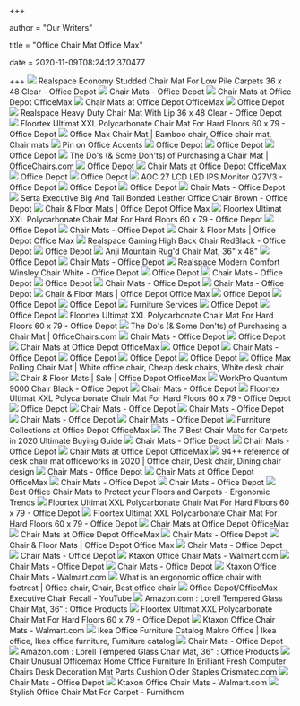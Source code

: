 +++
        
author = "Our Writers"
        
title = "Office Chair Mat Office Max"
        
date = 2020-11-09T08:24:12.370477
        
+++
[ ![](https://media.officedepot.com/image/upload/b_rgb:FFFFFF,c_pad,dpr_1.0,f_auto,h_666,q_auto,w_500/c_pad,h_666,w_500/v1/products/911900/911900_p_1_050715?pgw=1)](https://media.officedepot.com/image/upload/b_rgb:FFFFFF,c_pad,dpr_1.0,f_auto,h_666,q_auto,w_500/c_pad,h_666,w_500/v1/products/911900/911900_p_1_050715?pgw=1) Realspace Economy Studded Chair Mat For Low Pile Carpets 36 x 48 Clear - Office  Depot
[ ![](https://media.officedepot.com/images/t_search,f_auto/products/475627/Realspace-Chair-Mat-For-Thin-Commercial)](https://media.officedepot.com/images/t_search,f_auto/products/475627/Realspace-Chair-Mat-For-Thin-Commercial) Chair Mats - Office Depot
[ ![](https://media.officedepot.com/image/upload/f_auto,q_auto/coremedia/resource/blob/151066/31275bc81d04e8da2791ef6acb206d61/chair-mats-data.jpg)](https://media.officedepot.com/image/upload/f_auto,q_auto/coremedia/resource/blob/151066/31275bc81d04e8da2791ef6acb206d61/chair-mats-data.jpg) Chair Mats at Office Depot OfficeMax
[ ![](https://media.officedepot.com/images/t_search,f_auto/products/448933/Realspace-Hard-Floor-Chair-Mat-Rectangular)](https://media.officedepot.com/images/t_search,f_auto/products/448933/Realspace-Hard-Floor-Chair-Mat-Rectangular) Chair Mats at Office Depot OfficeMax
[ ![](https://media.officedepot.com/image/upload/b_rgb:FFFFFF,c_pad,dpr_1.0,f_auto,h_533,q_auto,w_400/c_pad,h_533,w_400/v1/products/493969/493969_p_deflect_o_environmat_chair_mat_for_low_pile_carpets?pgw=1)](https://media.officedepot.com/image/upload/b_rgb:FFFFFF,c_pad,dpr_1.0,f_auto,h_533,q_auto,w_400/c_pad,h_533,w_400/v1/products/493969/493969_p_deflect_o_environmat_chair_mat_for_low_pile_carpets?pgw=1) Office Depot
[ ![](https://media.officedepot.com/image/upload/b_rgb:FFFFFF,c_pad,dpr_1.0,f_auto,h_666,q_auto,w_500/c_pad,h_666,w_500/v1/products/9501412/9501412_o01?pgw=1)](https://media.officedepot.com/image/upload/b_rgb:FFFFFF,c_pad,dpr_1.0,f_auto,h_666,q_auto,w_500/c_pad,h_666,w_500/v1/products/9501412/9501412_o01?pgw=1) Realspace Heavy Duty Chair Mat With Lip 36 x 48 Clear - Office Depot
[ ![](https://media.officedepot.com/image/upload/b_rgb:FFFFFF,c_pad,dpr_1.0,f_auto,h_1665,q_auto,w_1250/c_pad,h_1665,w_1250/v1/products/108763/108763_o01_floortex_phthalate_free_chair_mats_013020?pgw=1&pgwact=1)](https://media.officedepot.com/image/upload/b_rgb:FFFFFF,c_pad,dpr_1.0,f_auto,h_1665,q_auto,w_1250/c_pad,h_1665,w_1250/v1/products/108763/108763_o01_floortex_phthalate_free_chair_mats_013020?pgw=1&pgwact=1) Floortex Ultimat XXL Polycarbonate Chair Mat For Hard Floors 60 x 79 - Office  Depot
[ ![](https://i.pinimg.com/originals/f4/fd/0a/f4fd0aa156df1a2cde0314b2c9e04720.jpg)](https://i.pinimg.com/originals/f4/fd/0a/f4fd0aa156df1a2cde0314b2c9e04720.jpg) Office Max Chair Mat | Bamboo chair, Office chair mat, Chair mats
[ ![](https://i.pinimg.com/474x/6a/c1/ac/6ac1ac046ccb018a5514a7556febbae2.jpg)](https://i.pinimg.com/474x/6a/c1/ac/6ac1ac046ccb018a5514a7556febbae2.jpg) Pin on Office Accents
[ ![](https://media.officedepot.com/image/upload/b_rgb:FFFFFF,c_pad,dpr_1.0,f_auto,h_1333,q_auto,w_1000/c_pad,h_1333,w_1000/v1/products/525073/525073_p_deflect_o_harbour_pointe_decorative_chair_mat_for_carpet?pgw=1&pgwact=1)](https://media.officedepot.com/image/upload/b_rgb:FFFFFF,c_pad,dpr_1.0,f_auto,h_1333,q_auto,w_1000/c_pad,h_1333,w_1000/v1/products/525073/525073_p_deflect_o_harbour_pointe_decorative_chair_mat_for_carpet?pgw=1&pgwact=1) Office Depot
[ ![](https://media.officedepot.com/images/products/526396/526396_p_deflect_o_harbour_pointe_decorative_chair_mat/526396_p_deflect_o_harbour_pointe_decorative_chair_mat?$OD-Dynamic$&wid=250&hei=250)](https://media.officedepot.com/images/products/526396/526396_p_deflect_o_harbour_pointe_decorative_chair_mat/526396_p_deflect_o_harbour_pointe_decorative_chair_mat?$OD-Dynamic$&wid=250&hei=250) Office Depot
[ ![](https://media.officedepot.com/images/products/341457/341457_o02_anji_mountain_bamboo_deluxe_roll_up_chair_mat/341457_o02_anji_mountain_bamboo_deluxe_roll_up_chair_mat?$ODSkuPageThumb$)](https://media.officedepot.com/images/products/341457/341457_o02_anji_mountain_bamboo_deluxe_roll_up_chair_mat/341457_o02_anji_mountain_bamboo_deluxe_roll_up_chair_mat?$ODSkuPageThumb$) Office Depot
[ ![](https://s7d9.scene7.com/is/image/OfficeChairscom/Chair_Mats)](https://s7d9.scene7.com/is/image/OfficeChairscom/Chair_Mats) The Do's (& Some Don'ts) of Purchasing a Chair Mat | OfficeChairs.com
[ ![](https://media.officedepot.com/image/upload/b_rgb:FFFFFF,c_pad,dpr_1.0,f_auto,h_1333,q_auto,w_1000/c_pad,h_1333,w_1000/v1/products/469210/469210_p_rubbermaid_econocleat_chair_mat?pgw=1&pgwact=1)](https://media.officedepot.com/image/upload/b_rgb:FFFFFF,c_pad,dpr_1.0,f_auto,h_1333,q_auto,w_1000/c_pad,h_1333,w_1000/v1/products/469210/469210_p_rubbermaid_econocleat_chair_mat?pgw=1&pgwact=1) Office Depot
[ ![](https://media.officedepot.com/image/upload/f_auto,q_auto/coremedia/resource/blob/49226/cd7cf9882bc1c70b427dc33f9b929e6f/cmats-hero-banner-picture-data.jpg)](https://media.officedepot.com/image/upload/f_auto,q_auto/coremedia/resource/blob/49226/cd7cf9882bc1c70b427dc33f9b929e6f/cmats-hero-banner-picture-data.jpg) Chair Mats at Office Depot OfficeMax
[ ![](https://media.officedepot.com/images/products/740553/740553_p_ecotex_revolutionmat_chair_mat/740553_p_ecotex_revolutionmat_chair_mat?$OD-Dynamic$&wid=250&hei=250)](https://media.officedepot.com/images/products/740553/740553_p_ecotex_revolutionmat_chair_mat/740553_p_ecotex_revolutionmat_chair_mat?$OD-Dynamic$&wid=250&hei=250) Office Depot
[ ![](https://media.officedepot.com/images/products/797443/797443_o03_lorell_rolled_low_pile_studded_chair_mat/797443_o03_lorell_rolled_low_pile_studded_chair_mat?$ODSkuPageThumb$)](https://media.officedepot.com/images/products/797443/797443_o03_lorell_rolled_low_pile_studded_chair_mat/797443_o03_lorell_rolled_low_pile_studded_chair_mat?$ODSkuPageThumb$) Office Depot
[ ![](https://media.officedepot.com/image/upload/b_rgb:FFFFFF,c_pad,dpr_1.0,f_auto,h_666,q_auto,w_500/c_pad,h_666,w_500/v1/products/2833736/2833736_o01_071520?pgw=1)](https://media.officedepot.com/image/upload/b_rgb:FFFFFF,c_pad,dpr_1.0,f_auto,h_666,q_auto,w_500/c_pad,h_666,w_500/v1/products/2833736/2833736_o01_071520?pgw=1) AOC 27 LCD LED IPS Monitor Q27V3 - Office Depot
[ ![](https://media.officedepot.com/image/upload/b_rgb:FFFFFF,c_pad,dpr_1.0,f_auto,h_1333,q_auto,w_1000/c_pad,h_1333,w_1000/v1/products/1406908/1406908_p_officemax_foldable_carpet_chairmat?pgw=1&pgwact=1)](https://media.officedepot.com/image/upload/b_rgb:FFFFFF,c_pad,dpr_1.0,f_auto,h_1333,q_auto,w_1000/c_pad,h_1333,w_1000/v1/products/1406908/1406908_p_officemax_foldable_carpet_chairmat?pgw=1&pgwact=1) Office Depot
[ ![](https://media.officedepot.com/image/upload/b_rgb:FFFFFF,c_pad,dpr_1.0,f_auto,h_533,q_auto,w_400/c_pad,h_533,w_400/v1/products/730180/730180_o51?pgw=1)](https://media.officedepot.com/image/upload/b_rgb:FFFFFF,c_pad,dpr_1.0,f_auto,h_533,q_auto,w_400/c_pad,h_533,w_400/v1/products/730180/730180_o51?pgw=1) Office Depot
[ ![](https://media.officedepot.com/images/t_search,f_auto/products/478518/Realspace-Hard-Floor-Chair-Mat-Wide)](https://media.officedepot.com/images/t_search,f_auto/products/478518/Realspace-Hard-Floor-Chair-Mat-Wide) Chair Mats - Office Depot
[ ![](https://media.officedepot.com/image/upload/b_rgb:FFFFFF,c_pad,dpr_1.0,f_auto,h_1665,q_auto,w_1250/c_pad,h_1665,w_1250/v1/products/1850932/1850932_o01_serta_executive_big_and_tall_office_chair_030220?pgw=1&pgwact=1)](https://media.officedepot.com/image/upload/b_rgb:FFFFFF,c_pad,dpr_1.0,f_auto,h_1665,q_auto,w_1250/c_pad,h_1665,w_1250/v1/products/1850932/1850932_o01_serta_executive_big_and_tall_office_chair_030220?pgw=1&pgwact=1) Serta Executive Big And Tall Bonded Leather Office Chair Brown - Office  Depot
[ ![](https://media.officedepot.com/images/t_search,f_auto/products/906946/MA-Matting-Brush-Hog-Floor-Mat)](https://media.officedepot.com/images/t_search,f_auto/products/906946/MA-Matting-Brush-Hog-Floor-Mat) Chair & Floor Mats | Office Depot Office Max
[ ![](https://media.officedepot.com/image/upload/b_rgb:FFFFFF,c_pad,dpr_1.0,f_auto,h_666,q_auto,w_500/c_pad,h_666,w_500/v1/products/108763/108763_o02_floortex_phthalate_free_chair_mats_013020?pgw=1)](https://media.officedepot.com/image/upload/b_rgb:FFFFFF,c_pad,dpr_1.0,f_auto,h_666,q_auto,w_500/c_pad,h_666,w_500/v1/products/108763/108763_o02_floortex_phthalate_free_chair_mats_013020?pgw=1) Floortex Ultimat XXL Polycarbonate Chair Mat For Hard Floors 60 x 79 - Office  Depot
[ ![](https://media.officedepot.com/image/upload/b_rgb:FFFFFF,c_pad,dpr_1.0,f_auto,h_533,q_auto,w_400/c_pad,h_533,w_400/v1/products/526549/526549_p_deflect_o_harbour_pointe_decorative_chair_mat?pgw=1)](https://media.officedepot.com/image/upload/b_rgb:FFFFFF,c_pad,dpr_1.0,f_auto,h_533,q_auto,w_400/c_pad,h_533,w_400/v1/products/526549/526549_p_deflect_o_harbour_pointe_decorative_chair_mat?pgw=1) Office Depot
[ ![](https://media.officedepot.com/images/t_search,f_auto/products/1345725/Realspace-Bamboo-Roll-Up-Chair-Mat)](https://media.officedepot.com/images/t_search,f_auto/products/1345725/Realspace-Bamboo-Roll-Up-Chair-Mat) Chair Mats - Office Depot
[ ![](https://media.officedepot.com/images/t_search,f_auto/products/2304578/MA-Matting-WaterHog-Diamond-Classic-Floor)](https://media.officedepot.com/images/t_search,f_auto/products/2304578/MA-Matting-WaterHog-Diamond-Classic-Floor) Chair & Floor Mats | Office Depot Office Max
[ ![](https://media.officedepot.com/images/t_large,f_auto/products/547826/Realspace-Gaming-Bonded-Leather-High-Back)](https://media.officedepot.com/images/t_large,f_auto/products/547826/Realspace-Gaming-Bonded-Leather-High-Back) Realspace Gaming High Back Chair RedBlack - Office Depot
[ ![](https://media.officedepot.com/image/upload/b_rgb:FFFFFF,c_pad,dpr_1.0,f_auto,h_533,q_auto,w_400/c_pad,h_533,w_400/v1/products/5057716/5057716_o11_realspace_fashion_chair_mat_062519?pgw=1)](https://media.officedepot.com/image/upload/b_rgb:FFFFFF,c_pad,dpr_1.0,f_auto,h_533,q_auto,w_400/c_pad,h_533,w_400/v1/products/5057716/5057716_o11_realspace_fashion_chair_mat_062519?pgw=1) Office Depot
[ ![](https://richmedia.ca-richimage.com/ImageDelivery/imageService?profileId=12026540&id=1411920&recipeId=729)](https://richmedia.ca-richimage.com/ImageDelivery/imageService?profileId=12026540&id=1411920&recipeId=729) Anji Mountain Rug'd Chair Mat, 36" x 48"
[ ![](https://media.officedepot.com/image/upload/b_rgb:FFFFFF,c_pad,dpr_1.0,f_auto,h_533,q_auto,w_400/c_pad,h_533,w_400/v1/products/5057716/5057716_o09_realspace_fashion_chair_mat_062519?pgw=1)](https://media.officedepot.com/image/upload/b_rgb:FFFFFF,c_pad,dpr_1.0,f_auto,h_533,q_auto,w_400/c_pad,h_533,w_400/v1/products/5057716/5057716_o09_realspace_fashion_chair_mat_062519?pgw=1) Office Depot
[ ![](https://media.officedepot.com/images/t_search,f_auto/products/477958/Realspace-All-Pile-Chair-Mat-46)](https://media.officedepot.com/images/t_search,f_auto/products/477958/Realspace-All-Pile-Chair-Mat-46) Chair Mats - Office Depot
[ ![](https://media.officedepot.com/image/upload/b_rgb:FFFFFF,c_pad,dpr_1.0,f_auto,h_666,q_auto,w_500/c_pad,h_666,w_500/v1/products/907932/907932_o01_061220?pgw=1)](https://media.officedepot.com/image/upload/b_rgb:FFFFFF,c_pad,dpr_1.0,f_auto,h_666,q_auto,w_500/c_pad,h_666,w_500/v1/products/907932/907932_o01_061220?pgw=1) Realspace Modern Comfort Winsley Chair White - Office Depot
[ ![](https://media.officedepot.com/images/products/742090/742090_o06_es_robbins_multi_task_anchorbar_carpet_chair_mat/742090_o06_es_robbins_multi_task_anchorbar_carpet_chair_mat?$ODSkuPageThumb$)](https://media.officedepot.com/images/products/742090/742090_o06_es_robbins_multi_task_anchorbar_carpet_chair_mat/742090_o06_es_robbins_multi_task_anchorbar_carpet_chair_mat?$ODSkuPageThumb$) Office Depot
[ ![](https://media.officedepot.com/images/t_search,f_auto/products/671724/Deflect-O-Polycarbonate-Chair-Mat-For)](https://media.officedepot.com/images/t_search,f_auto/products/671724/Deflect-O-Polycarbonate-Chair-Mat-For) Chair Mats - Office Depot
[ ![](https://media.officedepot.com/image/upload/b_rgb:FFFFFF,c_pad,dpr_1.0,f_auto,h_533,q_auto,w_400/c_pad,h_533,w_400/v1/products/468916/468916_p_rubbermaid_advantage_chair_mat?pgw=1)](https://media.officedepot.com/image/upload/b_rgb:FFFFFF,c_pad,dpr_1.0,f_auto,h_533,q_auto,w_400/c_pad,h_533,w_400/v1/products/468916/468916_p_rubbermaid_advantage_chair_mat?pgw=1) Office Depot
[ ![](https://media.officedepot.com/images/t_search,f_auto/products/475676/Realspace-Chair-Mat-For-Thin-Commercial)](https://media.officedepot.com/images/t_search,f_auto/products/475676/Realspace-Chair-Mat-For-Thin-Commercial) Chair Mats - Office Depot
[ ![](https://media.officedepot.com/images/t_search,f_auto/products/7116208/Lorell-Tempered-Glass-Chair-Mat-36)](https://media.officedepot.com/images/t_search,f_auto/products/7116208/Lorell-Tempered-Glass-Chair-Mat-36) Chair Mats - Office Depot
[ ![](https://media.officedepot.com/images/t_search,f_auto/products/493637/GetFit-Standing-Mat-22-x-50)](https://media.officedepot.com/images/t_search,f_auto/products/493637/GetFit-Standing-Mat-22-x-50) Chair & Floor Mats | Office Depot Office Max
[ ![](https://media.officedepot.com/images/products/719890/719890_o51/719890_o51?$ODSkuPageThumb$)](https://media.officedepot.com/images/products/719890/719890_o51/719890_o51?$ODSkuPageThumb$) Office Depot
[ ![](https://media.officedepot.com/images/products/196798/196798_scene7/196798_scene7?$OD-Dynamic$&wid=250&hei=250)](https://media.officedepot.com/images/products/196798/196798_scene7/196798_scene7?$OD-Dynamic$&wid=250&hei=250) Office Depot
[ ![](https://media.officedepot.com/images/products/968319/968319_p_lorell_hard_floor_straight_edge_chair_mat/968319_p_lorell_hard_floor_straight_edge_chair_mat?$ODSkuPageThumb$)](https://media.officedepot.com/images/products/968319/968319_p_lorell_hard_floor_straight_edge_chair_mat/968319_p_lorell_hard_floor_straight_edge_chair_mat?$ODSkuPageThumb$) Office Depot
[ ![](https://media.officedepot.com/image/upload/f_auto,q_auto/coremedia/resource/blob/40276/9499c394de4844a1f697493995151bfb/fram-hero-web-data.png)](https://media.officedepot.com/image/upload/f_auto,q_auto/coremedia/resource/blob/40276/9499c394de4844a1f697493995151bfb/fram-hero-web-data.png) Furniture Services
[ ![](https://media.officedepot.com/image/upload/b_rgb:FFFFFF,c_pad,dpr_1.0,f_auto,h_533,q_auto,w_400/c_pad,h_533,w_400/v1/products/493969/493969_o55?pgw=1)](https://media.officedepot.com/image/upload/b_rgb:FFFFFF,c_pad,dpr_1.0,f_auto,h_533,q_auto,w_400/c_pad,h_533,w_400/v1/products/493969/493969_o55?pgw=1) Office Depot
[ ![](https://media.officedepot.com/images/products/797443/797443_o51/797443_o51?$ODSkuPageThumb$)](https://media.officedepot.com/images/products/797443/797443_o51/797443_o51?$ODSkuPageThumb$) Office Depot
[ ![](https://smedia.webcollage.net/rwvfp/wc/cp/1551784819774_702c8a63-6ee6-4622-845b-2d2c438e05ce/module/floortexusallc/_cp/products/1551193544480/tab-b6dc968b-bd58-4628-a1a7-e4442b067fd9/1249b05a-4021-42a2-9f3e-05ea72dc8a55.png.w1920.png)](https://smedia.webcollage.net/rwvfp/wc/cp/1551784819774_702c8a63-6ee6-4622-845b-2d2c438e05ce/module/floortexusallc/_cp/products/1551193544480/tab-b6dc968b-bd58-4628-a1a7-e4442b067fd9/1249b05a-4021-42a2-9f3e-05ea72dc8a55.png.w1920.png) Floortex Ultimat XXL Polycarbonate Chair Mat For Hard Floors 60 x 79 - Office  Depot
[ ![](https://s7d9.scene7.com/is/image/OfficeChairscom/DEF-meridian-fea1_zom?hei=200&id=pROrb3&fmt=jpg&fit=constrain,1&wid=394&hei=394)](https://s7d9.scene7.com/is/image/OfficeChairscom/DEF-meridian-fea1_zom?hei=200&id=pROrb3&fmt=jpg&fit=constrain,1&wid=394&hei=394) The Do's (& Some Don'ts) of Purchasing a Chair Mat | OfficeChairs.com
[ ![](https://media.officedepot.com/images/t_search,f_auto/products/203039/Deflecto-DuraMat-36-x-48-wlip)](https://media.officedepot.com/images/t_search,f_auto/products/203039/Deflecto-DuraMat-36-x-48-wlip) Chair Mats - Office Depot
[ ![](https://media.officedepot.com/image/upload/b_rgb:FFFFFF,c_pad,dpr_1.0,f_auto,h_533,q_auto,w_400/c_pad,h_533,w_400/v1/products/883233/883233_p_deflect_o_decorative_chair_mat_for_medium_pile_carpet?pgw=1)](https://media.officedepot.com/image/upload/b_rgb:FFFFFF,c_pad,dpr_1.0,f_auto,h_533,q_auto,w_400/c_pad,h_533,w_400/v1/products/883233/883233_p_deflect_o_decorative_chair_mat_for_medium_pile_carpet?pgw=1) Office Depot
[ ![](https://media.officedepot.com/image/upload/f_auto,q_auto/coremedia/resource/blob/49240/912a35982acceedbb9078a7975edd048/cmats-worn-carpet-picture-data.png)](https://media.officedepot.com/image/upload/f_auto,q_auto/coremedia/resource/blob/49240/912a35982acceedbb9078a7975edd048/cmats-worn-carpet-picture-data.png) Chair Mats at Office Depot OfficeMax
[ ![](https://media.officedepot.com/image/upload/b_rgb:FFFFFF,c_pad,dpr_1.0,f_auto,h_533,q_auto,w_400/c_pad,h_533,w_400/v1/products/5057716/5057716_o01_realspace_fashion_chair_mat_062519?pgw=1)](https://media.officedepot.com/image/upload/b_rgb:FFFFFF,c_pad,dpr_1.0,f_auto,h_533,q_auto,w_400/c_pad,h_533,w_400/v1/products/5057716/5057716_o01_realspace_fashion_chair_mat_062519?pgw=1) Office Depot
[ ![](https://media.officedepot.com/images/t_search,f_auto/products/475823/Realspace-Wide-Lip-Chair-Mat-For)](https://media.officedepot.com/images/t_search,f_auto/products/475823/Realspace-Wide-Lip-Chair-Mat-For) Chair Mats - Office Depot
[ ![](https://media.officedepot.com/image/upload/b_rgb:FFFFFF,c_pad,dpr_1.0,f_auto,h_533,q_auto,w_400/c_pad,h_533,w_400/v1/products/1371232/1371232_p_officemax_rolled_chairmat?pgw=1)](https://media.officedepot.com/image/upload/b_rgb:FFFFFF,c_pad,dpr_1.0,f_auto,h_533,q_auto,w_400/c_pad,h_533,w_400/v1/products/1371232/1371232_p_officemax_rolled_chairmat?pgw=1) Office Depot
[ ![](https://media.officedepot.com/image/upload/b_rgb:FFFFFF,c_pad,dpr_1.0,f_auto,h_533,q_auto,w_400/c_pad,h_533,w_400/v1/products/6012092/6012092_o01_realspace_chair_mat_heart_medallion_062519?pgw=1)](https://media.officedepot.com/image/upload/b_rgb:FFFFFF,c_pad,dpr_1.0,f_auto,h_533,q_auto,w_400/c_pad,h_533,w_400/v1/products/6012092/6012092_o01_realspace_chair_mat_heart_medallion_062519?pgw=1) Office Depot
[ ![](https://media.officedepot.com/images/products/908927/908927_o02_deflect_o_duramat_checkered_chair_mat_for_low_pile_carpet/908927_o02_deflect_o_duramat_checkered_chair_mat_for_low_pile_carpet?$ODSkuPageThumb$)](https://media.officedepot.com/images/products/908927/908927_o02_deflect_o_duramat_checkered_chair_mat_for_low_pile_carpet/908927_o02_deflect_o_duramat_checkered_chair_mat_for_low_pile_carpet?$ODSkuPageThumb$) Office Depot
[ ![](https://i.pinimg.com/originals/79/ce/97/79ce97fcbc2e99ce67de2c831fc0a0ea.jpg)](https://i.pinimg.com/originals/79/ce/97/79ce97fcbc2e99ce67de2c831fc0a0ea.jpg) Office Max Rolling Chair Mat | White office chair, Cheap desk chairs, White desk  chair
[ ![](https://media.officedepot.com/images/t_search,f_auto/products/9260176/Realspace-Designer-Chair-Mat-36-W)](https://media.officedepot.com/images/t_search,f_auto/products/9260176/Realspace-Designer-Chair-Mat-36-W) Chair & Floor Mats | Sale | Office Depot OfficeMax
[ ![](https://media.officedepot.com/image/upload/b_rgb:FFFFFF,c_pad,dpr_1.0,f_auto,h_666,q_auto,w_500/c_pad,h_666,w_500/v1/products/510830/510830_p_workpro_quantum_9000_series_ergonomic_mesh_mid_back_chair?pgw=1)](https://media.officedepot.com/image/upload/b_rgb:FFFFFF,c_pad,dpr_1.0,f_auto,h_666,q_auto,w_500/c_pad,h_666,w_500/v1/products/510830/510830_p_workpro_quantum_9000_series_ergonomic_mesh_mid_back_chair?pgw=1) WorkPro Quantum 9000 Chair Black - Office Depot
[ ![](https://media.officedepot.com/images/t_search,f_auto/products/478532/Realspace-Hard-Floor-Chair-Mat-Rectangular)](https://media.officedepot.com/images/t_search,f_auto/products/478532/Realspace-Hard-Floor-Chair-Mat-Rectangular) Chair Mats - Office Depot
[ ![](https://smedia.webcollage.net/rwvfp/wc/cp/1551784819774_702c8a63-6ee6-4622-845b-2d2c438e05ce/module/floortexusallc/_cp/products/1551193544480/tab-b6dc968b-bd58-4628-a1a7-e4442b067fd9/837a2652-d0c2-4ec7-9dd3-65292b9dbafd.png.w1920.png)](https://smedia.webcollage.net/rwvfp/wc/cp/1551784819774_702c8a63-6ee6-4622-845b-2d2c438e05ce/module/floortexusallc/_cp/products/1551193544480/tab-b6dc968b-bd58-4628-a1a7-e4442b067fd9/837a2652-d0c2-4ec7-9dd3-65292b9dbafd.png.w1920.png) Floortex Ultimat XXL Polycarbonate Chair Mat For Hard Floors 60 x 79 - Office  Depot
[ ![](https://media.officedepot.com/image/upload/b_rgb:FFFFFF,c_pad,dpr_1.0,f_auto,h_533,q_auto,w_400/c_pad,h_533,w_400/v1/products/207078/207078_o51?pgw=1)](https://media.officedepot.com/image/upload/b_rgb:FFFFFF,c_pad,dpr_1.0,f_auto,h_533,q_auto,w_400/c_pad,h_533,w_400/v1/products/207078/207078_o51?pgw=1) Office Depot
[ ![](https://media.officedepot.com/images/t_search,f_auto/products/366327/Deflecto-Chair-Mat-For-Commercial-Grade)](https://media.officedepot.com/images/t_search,f_auto/products/366327/Deflecto-Chair-Mat-For-Commercial-Grade) Chair Mats - Office Depot
[ ![](https://media.officedepot.com/images/t_search,f_auto/products/742115/ES-Robbins-Hard-Floor-Chair-Mat)](https://media.officedepot.com/images/t_search,f_auto/products/742115/ES-Robbins-Hard-Floor-Chair-Mat) Chair Mats - Office Depot
[ ![](https://media.officedepot.com/images/t_search,f_auto/products/1289169/Realspace-Bamboo-Chair-Mat-42-x)](https://media.officedepot.com/images/t_search,f_auto/products/1289169/Realspace-Bamboo-Chair-Mat-42-x) Chair Mats - Office Depot
[ ![](https://media.officedepot.com/images/t_search,f_auto/products/2973227/Office-Depot-Brand-Fashion-Chair-Mat)](https://media.officedepot.com/images/t_search,f_auto/products/2973227/Office-Depot-Brand-Fashion-Chair-Mat) Chair Mats - Office Depot
[ ![](https://media.officedepot.com/image/upload/f_auto,q_auto/coremedia/resource/blob/167128/22d657d61c2370cb47d6a97790737f50/ofc-home---small-v2-data.jpg)](https://media.officedepot.com/image/upload/f_auto,q_auto/coremedia/resource/blob/167128/22d657d61c2370cb47d6a97790737f50/ofc-home---small-v2-data.jpg) Furniture Collections at Office Depot OfficeMax
[ ![](https://i2.wp.com/www.futurehorizons.net/wp-content/uploads/2018/10/best-chair-mats-for-carpets.jpg?fit=916%2C461&ssl=1)](https://i2.wp.com/www.futurehorizons.net/wp-content/uploads/2018/10/best-chair-mats-for-carpets.jpg?fit=916%2C461&ssl=1) The 7 Best Chair Mats for Carpets in 2020 Ultimate Buying Guide
[ ![](https://media.officedepot.com/images/t_search,f_auto/products/525558/Deflect-O-SuperMat-Medium-Weight-Chair)](https://media.officedepot.com/images/t_search,f_auto/products/525558/Deflect-O-SuperMat-Medium-Weight-Chair) Chair Mats - Office Depot
[ ![](https://media.officedepot.com/images/t_search,f_auto/products/1345716/Realspace-Bamboo-Roll-Up-Chair-Mat)](https://media.officedepot.com/images/t_search,f_auto/products/1345716/Realspace-Bamboo-Roll-Up-Chair-Mat) Chair Mats - Office Depot
[ ![](https://media.officedepot.com/images/t_large,f_auto/products/340239/floortex-gaming-9-sided-chair-mat)](https://media.officedepot.com/images/t_large,f_auto/products/340239/floortex-gaming-9-sided-chair-mat) Chair Mats at Office Depot OfficeMax
[ ![](https://i.pinimg.com/originals/b4/ac/76/b4ac76e5958dd7ee7f4f949b0aca9691.jpg)](https://i.pinimg.com/originals/b4/ac/76/b4ac76e5958dd7ee7f4f949b0aca9691.jpg) 94++ reference of desk chair mat officeworks in 2020 | Office chair, Desk  chair, Dining chair design
[ ![](https://media.officedepot.com/images/t_search,f_auto/products/478028/Realspace-Chair-Mat-For-Thin-Commercial)](https://media.officedepot.com/images/t_search,f_auto/products/478028/Realspace-Chair-Mat-For-Thin-Commercial) Chair Mats - Office Depot
[ ![](https://media.officedepot.com/image/upload/f_auto,q_auto/coremedia/resource/blob/49246/cea0753444b1789e3396e7e1e199f44c/cmats-worn-hardwood-picture-data.png)](https://media.officedepot.com/image/upload/f_auto,q_auto/coremedia/resource/blob/49246/cea0753444b1789e3396e7e1e199f44c/cmats-worn-hardwood-picture-data.png) Chair Mats at Office Depot OfficeMax
[ ![](https://media.officedepot.com/images/t_search,f_auto/products/160007/Cleartex-Glaciermat-Glass-Chair-Mat-36)](https://media.officedepot.com/images/t_search,f_auto/products/160007/Cleartex-Glaciermat-Glass-Chair-Mat-36) Chair Mats - Office Depot
[ ![](https://media.officedepot.com/images/t_search,f_auto/products/675342/ES-Robbins-Economy-Series-Hardwood-Chairmats)](https://media.officedepot.com/images/t_search,f_auto/products/675342/ES-Robbins-Economy-Series-Hardwood-Chairmats) Chair Mats - Office Depot
[ ![](http://ergonomictrends.com/wp-content/uploads/2019/09/best-office-chair-floor-mats.jpg)](http://ergonomictrends.com/wp-content/uploads/2019/09/best-office-chair-floor-mats.jpg) Best Office Chair Mats to Protect your Floors and Carpets - Ergonomic Trends
[ ![](https://media.officedepot.com/image/upload/b_rgb:FFFFFF,c_pad,dpr_1.0,f_auto,h_666,q_auto,w_500/c_pad,h_666,w_500/v1/products/108763/108763_o51_floortex_phthalate_free_chair_mats_013020?pgw=1)](https://media.officedepot.com/image/upload/b_rgb:FFFFFF,c_pad,dpr_1.0,f_auto,h_666,q_auto,w_500/c_pad,h_666,w_500/v1/products/108763/108763_o51_floortex_phthalate_free_chair_mats_013020?pgw=1) Floortex Ultimat XXL Polycarbonate Chair Mat For Hard Floors 60 x 79 - Office  Depot
[ ![](https://media.officedepot.com/image/upload/b_rgb:FFFFFF,c_pad,dpr_1.0,f_auto,h_666,q_auto,w_500/c_pad,h_666,w_500/v1/products/108763/108763_o63_floortex_phthalate_free_chair_mats_013020?pgw=1)](https://media.officedepot.com/image/upload/b_rgb:FFFFFF,c_pad,dpr_1.0,f_auto,h_666,q_auto,w_500/c_pad,h_666,w_500/v1/products/108763/108763_o63_floortex_phthalate_free_chair_mats_013020?pgw=1) Floortex Ultimat XXL Polycarbonate Chair Mat For Hard Floors 60 x 79 - Office  Depot
[ ![](https://media.officedepot.com/images/t_large,f_auto/products/494194/deflect-o-environmat-chair-mat-for)](https://media.officedepot.com/images/t_large,f_auto/products/494194/deflect-o-environmat-chair-mat-for) Chair Mats at Office Depot OfficeMax
[ ![](https://media.officedepot.com/images/t_large,f_auto/products/4427672/ecotex-evolutionmat-anti-slip-chairmat-hard)](https://media.officedepot.com/images/t_large,f_auto/products/4427672/ecotex-evolutionmat-anti-slip-chairmat-hard) Chair Mats at Office Depot OfficeMax
[ ![](https://media.officedepot.com/images/t_search,f_auto/products/508646/Realspace-Chair-Mat-For-Thin-Commercial)](https://media.officedepot.com/images/t_search,f_auto/products/508646/Realspace-Chair-Mat-For-Thin-Commercial) Chair Mats - Office Depot
[ ![](https://media.officedepot.com/images/t_medium,f_auto/products/660145/660145_p/660145_p)](https://media.officedepot.com/images/t_medium,f_auto/products/660145/660145_p/660145_p) Chair & Floor Mats | Office Depot Office Max
[ ![](https://media.officedepot.com/images/t_search,f_auto/products/525459/EconoMat-No-Bevel-Chair-Mat-for)](https://media.officedepot.com/images/t_search,f_auto/products/525459/EconoMat-No-Bevel-Chair-Mat-for) Chair Mats - Office Depot
[ ![](https://media.officedepot.com/images/t_search,f_auto/products/525580/Deflect-O-RollaMat-Chair-Mat-For)](https://media.officedepot.com/images/t_search,f_auto/products/525580/Deflect-O-RollaMat-Chair-Mat-For) Chair Mats - Office Depot
[ ![](https://i5.walmartimages.com/asr/a78c743a-8117-4a19-ba13-2353e91f42fd_1.7472315b3396c0fe146d7e2b387f6ddf.jpeg?odnHeight=200&odnWidth=200&odnBg=ffffff)](https://i5.walmartimages.com/asr/a78c743a-8117-4a19-ba13-2353e91f42fd_1.7472315b3396c0fe146d7e2b387f6ddf.jpeg?odnHeight=200&odnWidth=200&odnBg=ffffff) Ktaxon Office Chair Mats - Walmart.com
[ ![](https://media.officedepot.com/images/t_search,f_auto/products/366363/Deflect-O-EconoMat-Vinyl-Chair-Mat)](https://media.officedepot.com/images/t_search,f_auto/products/366363/Deflect-O-EconoMat-Vinyl-Chair-Mat) Chair Mats - Office Depot
[ ![](https://media.officedepot.com/images/t_search,f_auto/products/366354/Deflect-O-Chair-Mat-For-Low)](https://media.officedepot.com/images/t_search,f_auto/products/366354/Deflect-O-Chair-Mat-For-Low) Chair Mats - Office Depot
[ ![](https://i5.walmartimages.com/asr/b6dc16f2-3e57-4afa-a9f6-acdaea62fec4_1.92244d42632479b4365c1c92e38d776b.jpeg?odnHeight=200&odnWidth=200&odnBg=ffffff)](https://i5.walmartimages.com/asr/b6dc16f2-3e57-4afa-a9f6-acdaea62fec4_1.92244d42632479b4365c1c92e38d776b.jpeg?odnHeight=200&odnWidth=200&odnBg=ffffff) Ktaxon Office Chair Mats - Walmart.com
[ ![](https://i.pinimg.com/736x/d7/86/5b/d7865bcd6d61667a1dbe6d6a4229aa14.jpg)](https://i.pinimg.com/736x/d7/86/5b/d7865bcd6d61667a1dbe6d6a4229aa14.jpg) What is an ergonomic office chair with footrest | Office chair, Chair, Best office  chair
[ ![](https://i.ytimg.com/vi/SCmhz6qayR4/maxresdefault.jpg)](https://i.ytimg.com/vi/SCmhz6qayR4/maxresdefault.jpg) Office Depot/OfficeMax Executive Chair Recall - YouTube
[ ![](https://m.media-amazon.com/images/I/81Oj7u5S4uL._AC_SS350_.jpg)](https://m.media-amazon.com/images/I/81Oj7u5S4uL._AC_SS350_.jpg) Amazon.com : Lorell Tempered Glass Chair Mat, 36" : Office Products
[ ![](https://media.officedepot.com/image/upload/b_rgb:FFFFFF,c_pad,dpr_1.0,f_auto,h_666,q_auto,w_500/c_pad,h_666,w_500/v1/products/108763/108763_o57_floortex_phthalate_free_chair_mats_013020?pgw=1)](https://media.officedepot.com/image/upload/b_rgb:FFFFFF,c_pad,dpr_1.0,f_auto,h_666,q_auto,w_500/c_pad,h_666,w_500/v1/products/108763/108763_o57_floortex_phthalate_free_chair_mats_013020?pgw=1) Floortex Ultimat XXL Polycarbonate Chair Mat For Hard Floors 60 x 79 - Office  Depot
[ ![](https://i5.walmartimages.com/asr/f8688700-fb9a-4573-ab20-b350cd051701_1.00ff4ff43b84162d82cb0cb4606d9db1.jpeg?odnHeight=200&odnWidth=200&odnBg=ffffff)](https://i5.walmartimages.com/asr/f8688700-fb9a-4573-ab20-b350cd051701_1.00ff4ff43b84162d82cb0cb4606d9db1.jpeg?odnHeight=200&odnWidth=200&odnBg=ffffff) Ktaxon Office Chair Mats - Walmart.com
[ ![](https://i.pinimg.com/736x/b2/6b/50/b26b50d2bbce01dbd975dba3777a9d25.jpg)](https://i.pinimg.com/736x/b2/6b/50/b26b50d2bbce01dbd975dba3777a9d25.jpg) Ikea Office Furniture Catalog Makro Office | Ikea office, Ikea office  furniture, Furniture catalog
[ ![](https://media.officedepot.com/images/t_search,f_auto/products/700209/Deflect-O-Chair-Mat-For-Low)](https://media.officedepot.com/images/t_search,f_auto/products/700209/Deflect-O-Chair-Mat-For-Low) Chair Mats - Office Depot
[ ![](https://m.media-amazon.com/images/I/71cNIHho2GL._AC_SS350_.jpg)](https://m.media-amazon.com/images/I/71cNIHho2GL._AC_SS350_.jpg) Amazon.com : Lorell Tempered Glass Chair Mat, 36" : Office Products
[ ![](http://www.crismatec.com/python/de/chair-unusual-officemax-home-office-furniture-in-brilliant-fresh_office-decoration.jpg)](http://www.crismatec.com/python/de/chair-unusual-officemax-home-office-furniture-in-brilliant-fresh_office-decoration.jpg) Chair Unusual Officemax Home Office Furniture In Brilliant Fresh Computer  Chairs Desk Decoration Mat Parts Cushion Older Staples Crismatec.com
[ ![](https://media.officedepot.com/images/t_search,f_auto/products/254535/ES-Robbins-Task-Series-AnchorBar-Carpet)](https://media.officedepot.com/images/t_search,f_auto/products/254535/ES-Robbins-Task-Series-AnchorBar-Carpet) Chair Mats - Office Depot
[ ![](https://i5.walmartimages.com/asr/e6d3d9f8-f161-4c60-8f2c-433004179a10_1.e2ed3e7adbbe58ff5ace6230d6a53f02.jpeg?odnHeight=200&odnWidth=200&odnBg=ffffff)](https://i5.walmartimages.com/asr/e6d3d9f8-f161-4c60-8f2c-433004179a10_1.e2ed3e7adbbe58ff5ace6230d6a53f02.jpeg?odnHeight=200&odnWidth=200&odnBg=ffffff) Ktaxon Office Chair Mats - Walmart.com
[ ![](https://lh3.googleusercontent.com/proxy/A7xZj91aZfkys0PKqeYVMykBe1sTQFbF4hU0SImpDvTzk9YRVKKebr_IG_zfDv-TgAlxLm5dqnrO_y-9fPZruis8Xvo5GFsrUm6Xmp2zt9eqTSqpUgjtyFOlJu-WVYAoI11frVqruTgu1fWN1M_tCHttaN0N5cufD5ZQX1GG3iM=s0-d)](https://lh3.googleusercontent.com/proxy/A7xZj91aZfkys0PKqeYVMykBe1sTQFbF4hU0SImpDvTzk9YRVKKebr_IG_zfDv-TgAlxLm5dqnrO_y-9fPZruis8Xvo5GFsrUm6Xmp2zt9eqTSqpUgjtyFOlJu-WVYAoI11frVqruTgu1fWN1M_tCHttaN0N5cufD5ZQX1GG3iM=s0-d) Stylish Office Chair Mat For Carpet - Furnithom

